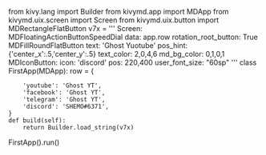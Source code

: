 from kivy.lang import Builder
from kivymd.app import MDApp
from kivymd.uix.screen import Screen
from kivymd.uix.button import MDRectangleFlatButton
v7x = '''
Screen: 	
	MDFloatingActionButtonSpeedDial
		data: app.row
		rotation_root_button: True	  
	MDFillRoundFlatButton
		text: 'Ghost Yuotube'
		pos_hint: {'center_x':.5,'center_y':.5}
		text_color: 2,0,4,6
		md_bg_color: 0,1,0,1
	MDIconButton:
		icon: 'discord'
		pos: 220,400
		user_font_size: "60sp"
'''
class FirstApp(MDApp):
	row = {
	  	
    	'youtube': 'Ghost YT',
    	'facebook': 'Ghost YT',
    	'telegram': 'Ghost YT',
    	'discord': 'SHEMO#6371',
	}        
	def build(self):
		return Builder.load_string(v7x)
		
FirstApp().run()
